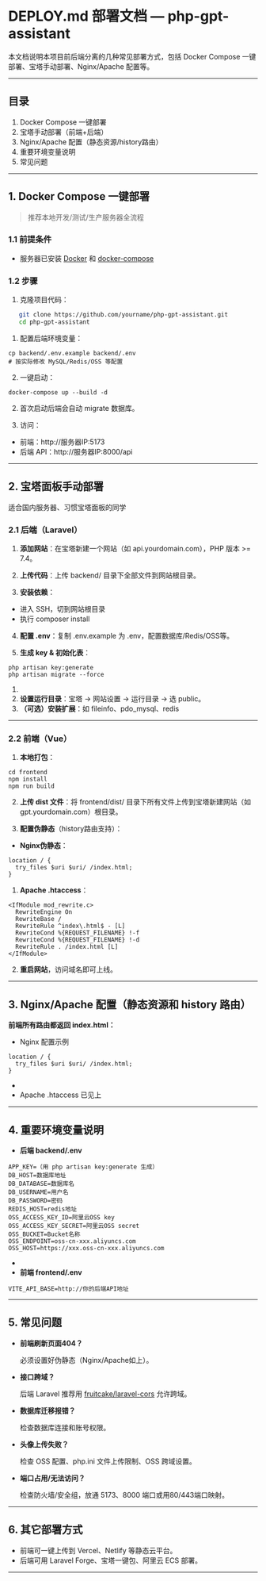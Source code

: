 # DEPLOY.md 部署文档 — php-gpt-assistant

本文档说明本项目前后端分离的几种常见部署方式，包括 Docker Compose 一键部署、宝塔手动部署、Nginx/Apache 配置等。

---

## 目录

1. Docker Compose 一键部署
2. 宝塔手动部署（前端+后端）
3. Nginx/Apache 配置（静态资源/history路由）
4. 重要环境变量说明
5. 常见问题

---

## 1. Docker Compose 一键部署

> 推荐本地开发/测试/生产服务器全流程

### 1.1 前提条件

- 服务器已安装 [Docker](https://docs.docker.com/get-docker/) 和 [docker-compose](https://docs.docker.com/compose/install/)

### 1.2 步骤

1. 克隆项目代码：

```bash
   git clone https://github.com/yourname/php-gpt-assistant.git
   cd php-gpt-assistant
```



1. 配置后端环境变量：

```
cp backend/.env.example backend/.env
# 按实际修改 MySQL/Redis/OSS 等配置
```

2. 一键启动：


```
docker-compose up --build -d
```

2. 首次启动后端会自动 migrate 数据库。

3. 访问：

- 前端：http://服务器IP:5173
- 后端 API：http://服务器IP:8000/api

 

------





## **2. 宝塔面板手动部署**





适合国内服务器、习惯宝塔面板的同学





### **2.1 后端（Laravel）**





1. **添加网站**：在宝塔新建一个网站（如 api.yourdomain.com），PHP 版本 >= 7.4。

2. **上传代码**：上传 backend/ 目录下全部文件到网站根目录。

3. **安装依赖**：



- 进入 SSH，切到网站根目录
- 执行 composer install



4. **配置 .env**：复制 .env.example 为 .env，配置数据库/Redis/OSS等。

5. **生成 key & 初始化表**：



```
php artisan key:generate
php artisan migrate --force
```



1.
2. **设置运行目录**：宝塔 → 网站设置 → 运行目录 → 选 public。
3. **（可选）安装扩展**：如 fileinfo、pdo_mysql、redis


------


### **2.2 前端（Vue）**


1. **本地打包**：

```
cd frontend
npm install
npm run build
```

2. **上传 dist 文件**：将 frontend/dist/ 目录下所有文件上传到宝塔新建网站（如 gpt.yourdomain.com）根目录。

3. **配置伪静态**（history路由支持）：



- **Nginx伪静态**：


```
location / {
  try_files $uri $uri/ /index.html;
}
```



1. **Apache .htaccess**：


```
<IfModule mod_rewrite.c>
  RewriteEngine On
  RewriteBase /
  RewriteRule ^index\.html$ - [L]
  RewriteCond %{REQUEST_FILENAME} !-f
  RewriteCond %{REQUEST_FILENAME} !-d
  RewriteRule . /index.html [L]
</IfModule>
```



2. **重启网站**，访问域名即可上线。





------





## **3. Nginx/Apache 配置（静态资源和 history 路由）**





**前端所有路由都返回 index.html：**



- Nginx 配置示例



```
location / {
  try_files $uri $uri/ /index.html;
}
```



-
- Apache .htaccess 已见上





------





## **4. 重要环境变量说明**





- **后端 backend/.env**



```
APP_KEY=（用 php artisan key:generate 生成）
DB_HOST=数据库地址
DB_DATABASE=数据库名
DB_USERNAME=用户名
DB_PASSWORD=密码
REDIS_HOST=redis地址
OSS_ACCESS_KEY_ID=阿里云OSS key
OSS_ACCESS_KEY_SECRET=阿里云OSS secret
OSS_BUCKET=Bucket名称
OSS_ENDPOINT=oss-cn-xxx.aliyuncs.com
OSS_HOST=https://xxx.oss-cn-xxx.aliyuncs.com
```



-
- **前端 frontend/.env**



```
VITE_API_BASE=http://你的后端API地址
```





------





## **5. 常见问题**





- **前端刷新页面404？**

  必须设置好伪静态（Nginx/Apache如上）。

- **接口跨域？**

  后端 Laravel 推荐用 [fruitcake/laravel-cors](https://github.com/fruitcake/laravel-cors) 允许跨域。

- **数据库迁移报错？**

  检查数据库连接和账号权限。

- **头像上传失败？**

  检查 OSS 配置、php.ini 文件上传限制、OSS 跨域设置。

- **端口占用/无法访问？**

  检查防火墙/安全组，放通 5173、8000 端口或用80/443端口映射。





------





## **6. 其它部署方式**





- 前端可一键上传到 Vercel、Netlify 等静态云平台。
- 后端可用 Laravel Forge、宝塔一键包、阿里云 ECS 部署。





------
